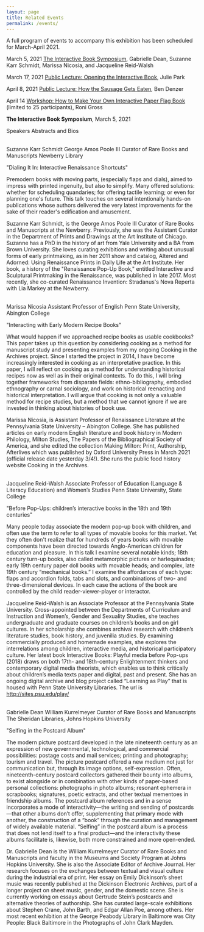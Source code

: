```yaml
---
layout: page
title: Related Events
permalink: /events/
---
```

A full program of events to accompany this exhibition has been scheduled for March-April 2021.

March 5, 2021
<a href="https://www.eventbrite.com/e/interactive-book-symposium-tickets-140949500751" target="_none">The Interactive Book Symposium</a>, Gabrielle Dean, Suzanne Karr Schmidt, Marissa Nicosia, and Jacqueline Reid-Walsh

March 17, 2021
<a href="https://www.eventbrite.com/e/opening-the-interactive-book-tickets-141179003199" target="_none">Public Lecture: Opening the Interactive Book</a>, Julie Park

April 8, 2021
<a href="https://www.eventbrite.com/e/how-the-sausage-gets-eaten-artists-books-as-an-interactive-medium-tickets-141190902791" target="_none">Public Lecture: How the Sausage Gets Eaten</a>, Ben Denzer

April 14
<a href="https://www.eventbrite.com/e/how-to-make-your-own-interactive-paper-flag-book-tickets-141194000055" target="_none">Workshop: How to Make Your Own Interactive Paper Flag Book</a> (limited to 25 participants), Roni Gross


<b>The Interactive Book Symposium</b>, March 5, 2021

Speakers Abstracts and Bios


<br>Suzanne Karr Schmidt
George Amos Poole III Curator of Rare Books and Manuscripts
Newberry Library
 
"Dialing It In: Interactive Renaissance Shortcuts"
 
Premodern books with moving parts, (especially flaps and dials), aimed to impress with printed ingenuity, but also to simplify.  Many offered solutions: whether for scheduling quandaries; for offering tactile learning; or even for planning one's future. This talk touches on several intentionally hands-on publications whose authors delivered the very latest improvements for the sake of their reader's edification and amusement.


Suzanne Karr Schmidt, is the George Amos Poole III Curator of Rare Books and Manuscripts at the Newberry. Previously, she was the Assistant Curator in the Department of Prints and Drawings at the Art Institute of Chicago. Suzanne has a PhD in the history of art from Yale University and a BA from Brown University. She loves curating exhibitions and writing about unusual forms of early printmaking, as in her 2011 show and catalog, Altered and Adorned: Using Renaissance Prints in Daily Life at the Art Institute. Her book, a history of the "Renaissance Pop-Up Book," entitled Interactive and Sculptural Printmaking in the Renaissance, was published in late 2017.  Most recently, she co-curated Renaissance Invention: Stradanus's Nova Reperta with Lia Markey at the Newberry.</br>


<br>Marissa Nicosia
Assistant Professor of English
Penn State University, Abington College


"Interacting with Early Modern Recipe Books"
 
What would happen if we approached recipe books as usable cookbooks? This paper takes up this question by considering cooking as a method for manuscript study and presenting examples from my ongoing Cooking in the Archives project. Since I started the project in 2014, I have become increasingly interested in cooking as an interpretative practice. In this paper, I will reflect on cooking as a method for understanding historical recipes now as well as in their original contexts. To do this, I will bring together frameworks from disparate fields: ethno-bibliography, embodied 
ethnography or carnal sociology, and work on historical reenacting and historical 
interpretation. I will argue that cooking is not only a valuable method for recipe studies, 
but a method that we cannot ignore if we are invested in thinking about histories of book 
use. 


Marissa Nicosia, is Assistant Professor of Renaissance Literature at the Pennsylvania State University – Abington College. She has published articles on early modern English literature and book history in Modern Philology, Milton Studies, The Papers of the Bibliographical Society of America, and she edited the collection Making Milton: Print, Authorship, Afterlives which was published by Oxford University Press in March 2021 (official release date yesterday 3/4!). She runs the public food history website Cooking in the Archives.</br>


<br>Jacqueline Reid-Walsh
Associate Professor of Education (Language & Literacy Education) and Women’s Studies
Penn State University, State College

 
"Before Pop-Ups: children’s interactive books in the 18th and 19th centuries"
 
Many people today associate the modern pop-up book with children, and often use the term to refer to all types of movable books for this market. Yet they often don't realize that for hundreds of years books with movable components have been directed towards Anglo-American children for education and pleasure. In this talk I examine several notable kinds; 18th century turn-up books, also called metamorphic pictures or harlequinades; early 19th century paper doll books with movable heads; and complex, late 19th century “mechanical books.” I examine the affordances of each type: flaps and accordion folds, tabs and slots, and combinations of two- and three-dimensional devices. In each case the actions of the book are controlled by the child reader-viewer-player or interactor.


Jacqueline Reid-Walsh is an Associate Professor at the Pennsylvania State University. Cross-appointed between the Departments of Curriculum and Instruction and Women’s, Gender and Sexuality Studies, she teaches undergraduate and graduate courses on children’s books and on girl cultures. In her scholarship she combines archival research with children’s literature studies, book history, and juvenilia studies. By examining commercially produced and homemade examples, she explores the interrelations among children, interactive media, and historical participatory culture. Her latest book Interactive Books: Playful media before Pop-ups (2018) draws on both 17th- and 18th-century Enlightenment thinkers and contemporary digital media theorists, which enables us to think critically about children’s media texts paper and digital, past and present. She has an ongoing digital archive and blog project called “Learning as Play” that is housed with Penn State University Libraries. The url is http://sites.psu.edu/play/</br>


<br>Gabrielle Dean
William Kurrelmeyer Curator of Rare Books and Manuscripts
The Sheridan Libraries, Johns Hopkins University


"Selfing in the Postcard Album"
 
The modern picture postcard developed in the late nineteenth century as an expression of new governmental, technological, and commercial possibilities: postage costs and mail services; printing and photography; tourism and travel. The picture postcard offered a new medium not just for communication but, through its image options, self-expression. Often, nineteenth-century postcard collectors gathered their bounty into albums, to exist alongside or in combination with other kinds of paper-based personal collections: photographs in photo albums; resonant ephemera in scrapbooks; signatures, poetic extracts, and other textual mementoes in friendship albums. The postcard album references and in a sense incorporates a mode of interactivity—the writing and sending of postcards—that other albums don’t offer, supplementing that primary mode with another, the construction of a “book” through the curation and management of widely available material. “Selfing” in the postcard album is a process that does not lend itself to a final product—and the interactivity these albums facilitate is, likewise, both more constrained and more open-ended.


Dr. Gabrielle Dean is the William Kurrelmeyer Curator of Rare Books and Manuscripts and faculty in the Museums and Society Program at Johns Hopkins University. She is also the Associate Editor of Archive Journal. Her research focuses on the exchanges between textual and visual culture during the industrial era of print. Her essay on Emily Dickinson’s sheet music was recently published at the Dickinson Electronic Archives, part of a longer project on sheet music, gender, and the domestic scene. She is currently working on essays about Gertrude Stein’s postcards and alternative theories of authorship. She has curated large-scale exhibitions about Stephen Crane, John Barth, and Edgar Allan Poe, among others. Her most recent exhibition at the George Peabody Library in Baltimore was City People: Black Baltimore in the Photographs of John Clark Mayden.</br>






